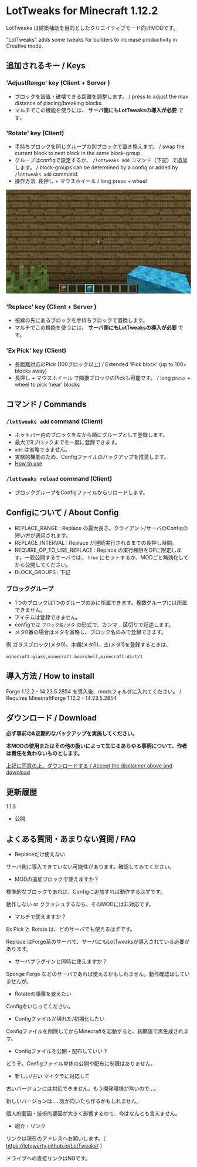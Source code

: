# LotTweaks for Minecraft 1.12.2

LotTweaks は建築補助を目的としたクリエイティブモード向けMODです。

"LotTweaks" adds some tweaks for builders to increase productivity in Creative mode.

## 追加されるキー / Keys

### 'AdjustRange' key (Client + **Server** )

- ブロックを設置・破壊できる距離を調整します。
/ press to adjust the max distance of placing/breaking blocks.
- マルチでこの機能を使うには、 **サーバ側にもLotTweaksの導入が必要** です。

### 'Rotate' key (Client)

- 手持ちブロックを同じグループの別ブロックで置き換えます。
/ swap the current block to next block in the same block-group.
- グループはconfigで設定するか、 `/lottweaks add` コマンド（下記）で追加します。
/ block-groups can be determined by a config or added by `/lottweaks add` command.
- 操作方法: 長押し + マウスホイール
/ long press + wheel

![](rotate.gif)

### 'Replace' key (Client + **Server** )

- 視線の先にあるブロックを手持ちブロックで置換します。
- マルチでこの機能を使うには、 **サーバ側にもLotTweaksの導入が必要** です。

### 'Ex Pick' key (Client)

- 長距離対応のPick (100ブロック以上)
/ Extended 'Pick block' (up to 100+ blocks away)
- 長押し + マウスホイール で隣接ブロックのPickも可能です。
/ long press + wheel to pick 'near' blocks

## コマンド / Commands

### `/lottweaks add` command (Client)

- ホットバー内のブロックを左から順にグループとして登録します。
- 最大で9ブロックまでを一度に登録できます。
- `add` は省略できません。
- 実験的機能のため、Configファイルのバックアップを推奨します。
- [How to use](https://twitter.com/LOTqwerty/status/1312584389675552768)

### `/lottweaks reload` command (Client)

- ブロックグループをConfigファイルからリロードします。

## Configについて / About Config

- REPLACE_RANGE : Replace の最大長さ。クライアント/サーバのConfigの短い方が適用されます。
- REPLACE_INTERVAL : Replace が連続実行されるまでの長押し時間。
- REQUIRE_OP_TO_USE_REPLACE : Replace の実行権限をOPに限定します。一般公開するサーバでは、 `true` にセットするか、MODごと無効化してから公開してください。 
- BLOCK_GROUPS : 下記

### ブロックグループ

- 1つのブロックは1つのグループのみに所属できます。複数グループには所属できません。
- アイテムは登録できません。
- configでは `ブロック名/メタ` の形式で、カンマ `,` 区切りで記述します。
- メタ0番の場合はメタを省略し、ブロック名のみで登録できます。

例 ガラスブロック(メタ0)、本棚(メタ0)、土(メタ1)を登録するときは、

`minecraft:glass,minecraft:bookshelf,minecraft:dirt/1`

## 導入方法 / How to install

Forge 1.12.2 - 14.23.5.2854 を導入後、modsフォルダに入れてください。 / Requires MinecraftForge 1.12.2 - 14.23.5.2854

## ダウンロード / Download

**必ず事前の&定期的なバックアップを実施してください。**

**本MODの使用またはその他の扱いによって生じるあらゆる事柄について、作者は責任を負わないものとします。**

[上記に同意の上、ダウンロードする / Accept the disclaimer above and download](https://drive.google.com/drive/folders/15P4FLZgDrP7vwP9E47XhJRwj71IVASuc)

## 更新履歴

1.1.3

- 公開

## よくある質問・あまりない質問 / FAQ

- Replaceだけ使えない

サーバ側に導入できていない可能性があります。確認してみてください。

- MODの追加ブロックで使えますか？

標準的なブロックであれば、Configに追加すれば動作するはずです。

動作しない or クラッシュするなら、そのMODには非対応です。

- マルチで使えますか？

Ex Pick と Rotate は、どのサーバでも使えるはずです。

Replace はForge系のサーバで、サーバにもLotTweaksが導入されている必要があります。

- サーバプラグインと同時に使えますか？

Sponge Forge などのサーバであれば使えるかもしれません。動作確認はしていませんが。

- Rotateの順番を変えたい

Configをいじってください。

- Configファイルが壊れた/初期化したい

Configファイルを削除してからMinecraftを起動すると、初期値で再生成されます。

- Configファイルを公開・配布していい？

どうぞ。Configファイル単体の公開や配布に制限はありません。

- 新しい/古い マイクラに対応して

古いバージョンには対応できません。もう開発環境が無いので...。

新しいバージョンは.... 気が向いたら作るかもしれません。

個人的要因・技術的要因が大きく影響するので、今はなんとも言えません。

- 紹介・リンク

リンクは現在のアドレスへお願いします。（ https://lotqwerty.github.io/LotTweaks/ ）

ドライブへの直接リンクはNGです。
